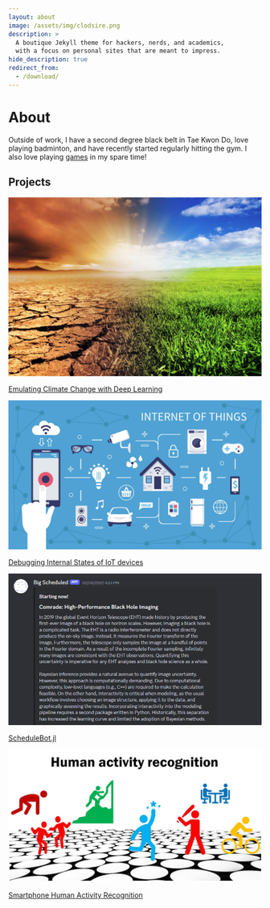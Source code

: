 ```yaml
---
layout: about
image: /assets/img/clodsire.png
description: >
  A boutique Jekyll theme for hackers, nerds, and academics,
  with a focus on personal sites that are meant to impress.
hide_description: true
redirect_from:
  - /download/
---
```


# About

<!--author-->

Outside of work, I have a second degree black belt in Tae Kwon Do, love playing badminton, and have recently started regularly hitting the gym. I also love playing [games](/games/) in my spare time!

## Projects
<div id = "my-project-cards">
<div id = "project-cards">
    <a href = "{{ '/projects/data science/Capstone' | prepend: site.relative_url }}" class = "project-card">
    <div class = "project-card-border"></div>
    <div class = "project-card-content"><img src="\assets\img\climate.png" alt="Climate Bench Report Preview"><p>Emulating Climate Change with Deep Learning</p></div>
    </a>
    <a href = "/projects/data science/IoT" class = "project-card">
    <div class = "project-card-border"></div>
    <div class = "project-card-content"><img src="\assets\img\iot.png" alt="IOT"><p>Debugging Internal States of IoT devices</p></div>
    </a>
    <a href = "/projects/coding/ScheduleBot" class = "project-card">
    <div class = "project-card-border"></div>
    <div class = "project-card-content"><img src="\assets\img\schedulebot.png" alt="ScheduleBot"><p>ScheduleBot.jl</p></div>
    </a>
    <a href = "/projects/data science/HAR" class = "project-card">
    <div class = "project-card-border"></div>
    <div class = "project-card-content"><img src="\assets\img\har.png"><p>Smartphone Human Activity Recognition</p></div>
    </a>
</div>
</div>